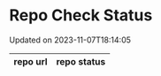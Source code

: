 # Repo Check Status

Updated on 2023-11-07T18:14:05

| repo url | repo status |
| -------- | -------- | 
